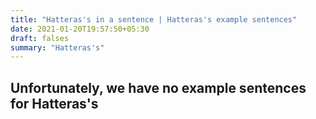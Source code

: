 ```yaml
---
title: "Hatteras's in a sentence | Hatteras's example sentences"
date: 2021-01-20T19:57:50+05:30
draft: falses
summary: "Hatteras's"
---
```

## Unfortunately, we have no example sentences for Hatteras's                 
